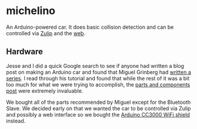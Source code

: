 michelino
=========

An Arduino-powered car. It does basic collision detection and can be controlled via [Zulip](https://github.com/surenm/remote-controller)
and the [web](https://github.com/surenm/remote-controller).

Hardware
--------

Jesse and I did a quick Google search to see if anyone had written a blog post on making an Arduino car and found that
Miguel Grinberg had [written a series](http://blog.miguelgrinberg.com/category/Arduino). I read
through his tutorial and found that while the rest of it was a bit too much for what we were trying to accomplish, the
[parts and components post](blog.miguelgrinberg.com/post/building-an-arduino-robot-part-i-hardware-components) were extremely invaluable.

We bought all of the parts recommended by Miguel except for the Bluetooth Slave. We decided early on that we wanted the car to
be controlled via Zulip and possibly a web interface so we bought the [Arduino CC3000 WiFi shield](http://www.adafruit.com/product/1491) instead.


